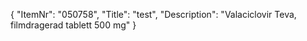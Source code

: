 {
  "ItemNr": "050758",
  "Title": "test",
  "Description": "Valaciclovir Teva, filmdragerad tablett 500 mg"
}